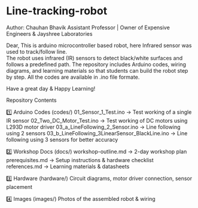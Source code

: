 # Line-tracking-robot
Author:
Chauhan Bhavik 
Assistant Professor | Owner of Expensive Engineers & Jayshree Laboratories

Dear,
This is arduino microcontroller based robot, here Infrared sensor was used to track/follow line.  
The robot uses infrared (IR) sensors to detect black/white surfaces and follows a predefined path.
The repository includes Arduino codes, wiring diagrams, and learning materials so that students can build the robot step by step.
All the codes are available in .ino file formate.

Have a great day & Happy Learning!

Repository Contents

1️⃣ Arduino Codes (codes/)
01_Sensor_1_Test.ino → Test working of a single IR sensor
02_Two_DC_Motor_Test.ino → Test working of DC motors using L293D motor driver
03_a_LineFollowing_2_Sensor.ino → Line following using 2 sensors
03_b_LineFollowing_3LinearSensor_BlackLine.ino → Line following using 3 sensors for better accuracy

2️⃣ Workshop Docs (docs/)
workshop-outline.md → 2-day workshop plan
prerequisites.md → Setup instructions & hardware checklist  
references.md → Learning materials & datasheets

3️⃣ Hardware (hardware/)
Circuit diagrams, motor driver connection, sensor placement

4️⃣ Images (images/)
Photos of the assembled robot & wiring
